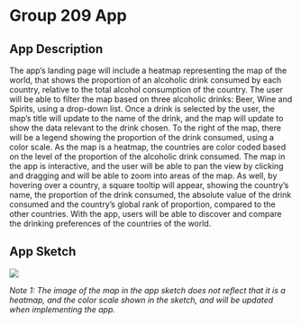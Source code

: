 # Group 209 App

## App Description
The app’s landing page will include a heatmap representing the map of the world, that shows the proportion of an alcoholic drink consumed by each country, relative to the total alcohol consumption of the country. The user will be able to filter the map based on three alcoholic drinks: Beer, Wine and Spirits, using a drop-down list. Once a drink is selected by the user, the map’s title will update to the name of the drink, and the map will update to show the data relevant to the drink chosen. To the right of the map, there will be a legend showing the proportion of the drink consumed, using a color scale. As the map is a heatmap, the countries are color coded based on the level of the proportion of the alcoholic drink consumed. The map in the app is interactive, and the user will be able to pan the view by clicking and dragging and will be able to zoom into areas of the map. As well, by hovering over a country, a square tooltip will appear, showing the country’s name, the proportion of the drink consumed, the absolute value of the drink consumed and the country’s global rank of proportion, compared to the other countries.  With the app, users will be able to discover and compare the drinking preferences of the countries of the world.  

## App Sketch
![]('img/app_sketch.png)

*Note 1: The image of the map in the app sketch does not reflect that it is a heatmap, and the color scale shown in the sketch, and will be updated when implementing the app.*
